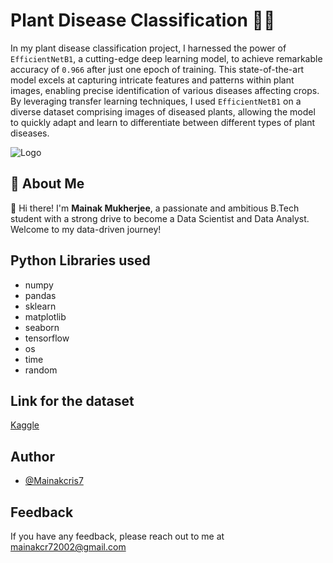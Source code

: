 # Plant Disease Classification 🐛🌿

In my plant disease classification project, I harnessed the power of `EfficientNetB1`, a cutting-edge deep learning model, to achieve remarkable accuracy of `0.966` after just one epoch of training. This state-of-the-art model excels at capturing intricate features and patterns within plant images, enabling precise identification of various diseases affecting crops. By leveraging transfer learning techniques, I used `EfficientNetB1` on a diverse dataset comprising images of diseased plants, allowing the model to quickly adapt and learn to differentiate between different types of plant diseases.

![Logo](https://cdn.britannica.com/89/126689-004-D622CD2F/Potato-leaf-blight.jpg)
## 🚀 About Me
👋 Hi there! I'm **Mainak Mukherjee**, a passionate and ambitious B.Tech student with a strong drive to become a Data Scientist and Data Analyst. Welcome to my data-driven journey!



## Python Libraries used

- numpy
- pandas
- sklearn
- matplotlib
- seaborn
- tensorflow
- os
- time
- random



## Link for the dataset

[Kaggle](https://www.kaggle.com/datasets/vipoooool/new-plant-diseases-dataset)




## Author

- [@Mainakcris7](https://github.com/Mainakcris7)

## Feedback

If you have any feedback, please reach out to me at mainakcr72002@gmail.com